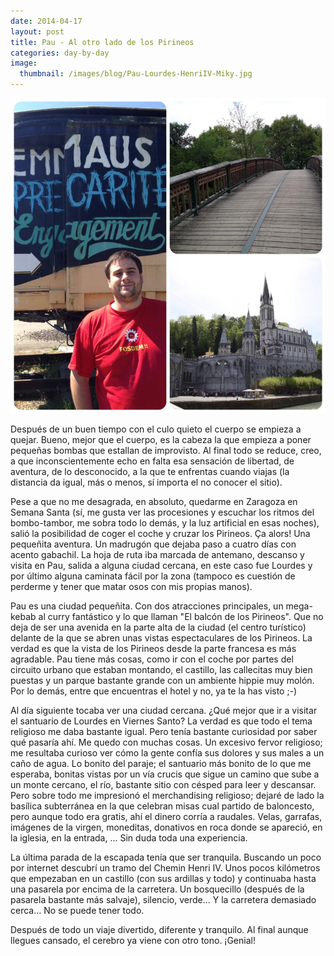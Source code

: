 ```yaml
---
date: 2014-04-17
layout: post
title: Pau - Al otro lado de los Pirineos
categories: day-by-day
image:
  thumbnail: /images/blog/Pau-Lourdes-HenriIV-Miky.jpg
---
```


[![Pau - Lourdes - Chemin Henri IV - Miky - Miguel](/images/blog/Pau-Lourdes-HenriIV-Miky.jpg)](/images/blog/Pau-Lourdes-HenriIV-Miky.jpg)

Después de un buen tiempo con el culo quieto el cuerpo se empieza a quejar. Bueno, mejor que el cuerpo, es la cabeza la que empieza a poner pequeñas bombas que estallan de improvisto. Al final todo se reduce, creo, a que inconscientemente echo en falta esa sensación de libertad, de aventura, de lo desconocido, a la que te enfrentas cuando viajas (la distancia da igual, más o menos, sí importa el no conocer el sitio).

Pese a que no me desagrada, en absoluto, quedarme en Zaragoza en Semana Santa (sí, me gusta ver las procesiones y escuchar los ritmos del bombo-tambor, me sobra todo lo demás, y la luz artificial en esas noches), salió la posibilidad de coger el coche y cruzar los Pirineos. Ça alors! Una pequeñita aventura. Un madrugón que dejaba paso a cuatro días con acento gabachil. La hoja de ruta iba marcada de antemano, descanso y visita en Pau, salida a alguna ciudad cercana, en este caso fue Lourdes y por último alguna caminata fácil por la zona (tampoco es cuestión de perderme y tener que matar osos con mis propias manos).

Pau es una ciudad pequeñita. Con dos atracciones principales, un mega-kebab al curry fantástico y lo que llaman "El balcón de los Pirineos". Que no deja de ser una avenida en la parte alta de la ciudad (el centro turístico) delante de la que se abren unas vistas espectaculares de los Pirineos. La verdad es que la vista de los Pirineos desde la parte francesa es más agradable. Pau tiene más cosas, como ir con el coche por partes del circuito urbano que estaban montando, el castillo, las callecitas muy bien puestas y un parque bastante grande con un ambiente hippie muy molón. Por lo demás, entre que encuentras el hotel y no, ya te la has visto ;-)

Al día siguiente tocaba ver una ciudad cercana. ¿Qué mejor que ir a visitar el santuario de Lourdes en Viernes Santo? La verdad es que todo el tema religioso me daba bastante igual. Pero tenía bastante curiosidad por saber qué pasaría ahí. Me quedo con muchas cosas. Un excesivo fervor religioso; me resultaba curioso ver cómo la gente confía sus dolores y sus males a un caño de agua. Lo bonito del paraje; el santuario más bonito de lo que me esperaba, bonitas vistas por un vía crucis que sigue un camino que sube a un monte cercano, el río, bastante sitio con césped para leer y descansar. Pero sobre todo me impresionó el merchandising religioso; dejaré de lado la basílica subterránea en la que celebran misas cual partido de baloncesto, pero aunque todo era gratis, ahí el dinero corría a raudales. Velas, garrafas, imágenes de la virgen, moneditas, donativos en roca donde se apareció, en la iglesia, en la entrada, ... Sin duda toda una experiencia.

La última parada de la escapada tenía que ser tranquila. Buscando un poco por internet descubrí un tramo del Chemin Henri IV. Unos pocos kilómetros que empezaban en un castillo (con sus ardillas y todo) y continuaba hasta una pasarela por encima de la carretera. Un bosquecillo (después de la pasarela bastante más salvaje), silencio, verde... Y la carretera demasiado cerca... No se puede tener todo.

Después de todo un viaje divertido, diferente y tranquilo. Al final aunque llegues cansado, el cerebro ya viene con otro tono. ¡Genial!
